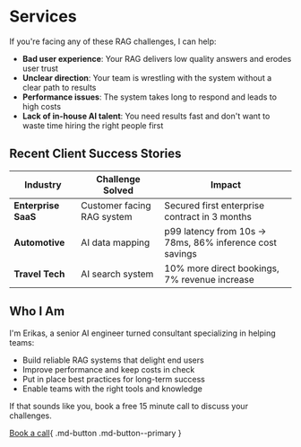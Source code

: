 # Services

If you're facing any of these RAG challenges, I can help:

- **Bad user experience**: Your RAG delivers low quality answers and erodes user trust
- **Unclear direction**: Your team is wrestling with the system without a clear path to results
- **Performance issues**: The system takes long to respond and leads to high costs
- **Lack of in-house AI talent**: You need results fast and don't want to waste time hiring the right people first

## Recent Client Success Stories

| Industry         | Challenge Solved                                       | Impact                                                                       |
|------------------|--------------------------------------------------------|------------------------------------------------------------------------------|
| **Enterprise SaaS**  | Customer facing RAG system | Secured first enterprise contract in 3 months |
| **Automotive**       | AI data mapping                | p99 latency from 10s → 78ms, 86% inference cost savings               |
| **Travel Tech**      | AI search system                             | 10% more direct bookings, 7% revenue increase                      |

## Who I Am

I'm Erikas, a senior AI engineer turned consultant specializing in helping teams:

- Build reliable RAG systems that delight end users
- Improve performance and keep costs in check
- Put in place best practices for long-term success
- Enable teams with the right tools and knowledge

If that sounds like you, book a free 15 minute call to discuss your challenges.

[Book a call](https://cal.com/erikasio/15min){ .md-button .md-button--primary }
